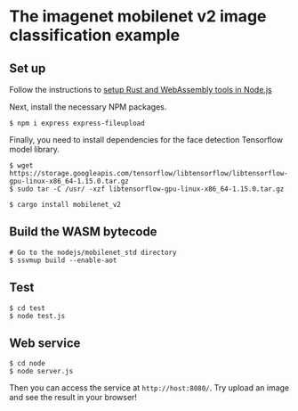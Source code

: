# The imagenet mobilenet v2 image classification example

## Set up

Follow the instructions to [setup Rust and WebAssembly tools in Node.js](https://www.secondstate.io/articles/setup-rust-nodejs/)

Next, install the necessary NPM packages.

```
$ npm i express express-fileupload
```

Finally, you need to install dependencies for the face detection Tensorflow model library.

```
$ wget https://storage.googleapis.com/tensorflow/libtensorflow/libtensorflow-gpu-linux-x86_64-1.15.0.tar.gz
$ sudo tar -C /usr/ -xzf libtensorflow-gpu-linux-x86_64-1.15.0.tar.gz

$ cargo install mobilenet_v2
```

## Build the WASM bytecode

```
# Go to the nodejs/mobilenet_std directory
$ ssvmup build --enable-aot
```

## Test

```
$ cd test
$ node test.js
```

## Web service

```
$ cd node
$ node server.js
```

Then you can access the service at `http://host:8080/`. Try upload an image and see the result in your browser!


